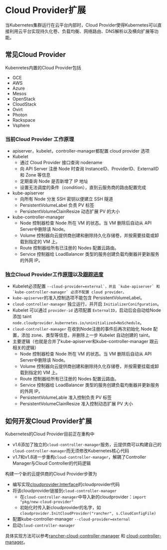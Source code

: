 # Cloud Provider扩展

当Kubernetes集群运行在云平台内部时，Cloud Provider使得Kubernetes可以直接利用云平台实现持久化卷、负载均衡、网络路由、DNS解析以及横向扩展等功能。

## 常见Cloud Provider

Kubenretes内置的Cloud Provider包括

- GCE
- AWS
- Azure
- Mesos
- OpenStack
- CloudStack
- Ovirt
- Photon
- Rackspace
- Vsphere

### 当前Cloud Provider 工作原理

- apiserver，kubelet，controller-manager都配置 cloud provider 选项
- Kubelet
  - 通过 Cloud Provider 接口查询 nodename
  - 向 API Server 注册 Node 时查询 InstanceID、ProviderID、ExternalID 和 Zone 等信息
  - 定期查询 Node 是否新增了 IP 地址
  - 设置无法调度的条件（condition），直到云服务商的路由配置完成
- kube-apiserver
  - 向所有 Node 分发 SSH 密钥以便建立 SSH 隧道
  - PersistentVolumeLabel 负责 PV 标签
  - PersistentVolumeClainResize 动态扩展 PV 的大小
- kube-controller-manager
  - Node 控制器检查 Node 所在 VM 的状态。当 VM 删除后自动从 API Server中删除该 Node。
  - Volume 控制器向云提供商创建和删除持久化存储卷，并按需要挂载或卸载到指定的 VM 上。
  - Route 控制器给所有已注册的 Nodes 配置云路由。
  - Service 控制器给 LoadBalancer 类型的服务创建负载均衡器并更新服务的外网 IP。

### 独立Cloud Provider工作[原理](https://kubernetes.io/docs/tasks/administer-cluster/running-cloud-controller/)以及[跟踪进度](https://github.com/kubernetes/features/issues/88)

- Kubelet必须配置 ``--cloud-provider=external`，并且 `kube-apiserver` 和 `kube-controller-manager` 必须不配置 cloud provider。``
- `kube-apiserver`的准入控制选项不能包含 PersistentVolumeLabel。
- `cloud-controller-manager` 独立运行，并开启 `InitializerConifguration`。
- Kubelet 可以通过 `provider-id` 选项配置 `ExternalID`，启动后会自动给Node添加 taint `node.cloudprovider.kubernetes.io/uninitialized=NoSchedule`。
- `cloud-controller-manager` 在收到Node注册的事件后再次初始化 Node 配置，添加 zone、类型等信息，并删除上一步 Kubelet 自动创建的 taint。
- 主要逻辑（也就是合并了kube-apiserver和kube-controller-manager 跟云相关的逻辑）
  - Node 控制器检查 Node 所在 VM 的状态。当 VM 删除后自动从 API Server中删除该 Node。
  - Volume 控制器向云提供商创建和删除持久化存储卷，并按需要挂载或卸载到指定的 VM 上。
  - Route 控制器给所有已注册的 Nodes 配置云路由。
  - Service 控制器给 LoadBalancer 类型的服务创建负载均衡器并更新服务的外网 IP。
  - PersistentVolumeLable 准入控制负责 PV 标签
  - PersistentVolumeClainResize 准入控制动态扩展 PV 大小

## 如何开发Cloud Provider扩展

Kubernetes的Cloud Provider目前正在重构中

- v1.6添加了独立的`cloud-controller-manager`服务，云提供商可以构建自己的`cloud-controller-manager`而无须修改Kubernetes核心代码
- v1.7和v1.8进一步重构`cloud-controller-manager`，解耦了Controller Manager与Cloud Controller的代码逻辑

构建一个新的云提供商的Cloud Provider步骤为

- 编写实现[cloudprovider.Interface](https://github.com/kubernetes/kubernetes/blob/master/pkg/cloudprovider/cloud.go)的cloudprovider代码
- 将该cloudprovider链接到`cloud-controller-manager`
  - 在`cloud-controller-manager`中导入新的cloudprovider：`import "pkg/new-cloud-provider"`
  - 初始化时传入新cloudprovider的名字，如`cloudprovider.InitCloudProvider("rancher", s.CloudConfigFile)`
- 配置kube-controller-manager `--cloud-provider=external`
- 启动`cloud-controller-manager`

具体实现方法可以参考[rancher-cloud-controller-manager](https://github.com/rancher/rancher-cloud-controller-manager) 和 [cloud-controller-manager](https://github.com/kubernetes/kubernetes/blob/master/cmd/cloud-controller-manager/controller-manager.go)。

